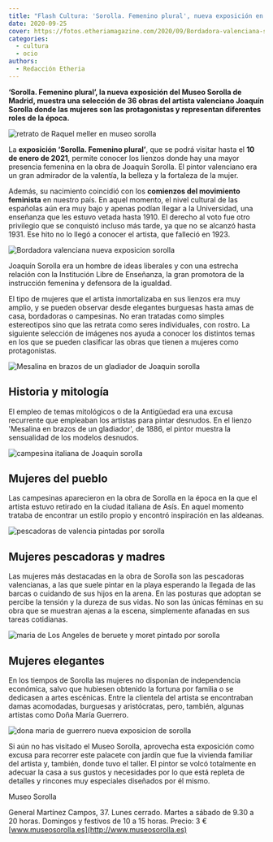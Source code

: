 ```yaml
---
title: "Flash Cultura: 'Sorolla. Femenino plural', nueva exposición en Madrid"
date: 2020-09-25
cover: https://fotos.etheriamagazine.com/2020/09/Bordadora-valenciana-sorolla.jpg
categories: 
  - cultura
  - ocio
authors: 
  - Redacción Etheria
---
```


**‘Sorolla. Femenino plural’, la nueva exposición del Museo Sorolla de Madrid, muestra 
una selección de 36 obras del artista valenciano Joaquín Sorolla donde las mujeres son 
las protagonistas y representan diferentes roles de la época.** 

![retrato de Raquel meller en museo sorolla](https://fotos.etheriamagazine.com/2020/09/Retrato-de-Raquel-Meller-Sorolla.jpg "Retrato de Raquel Meller, 1918. © Museo Sorolla")

La **exposición ‘Sorolla. Femenino plural’**, que se podrá visitar hasta el **10 de 
enero de 2021**, permite conocer los lienzos donde hay una mayor presencia femenina en 
la obra de Joaquín Sorolla. El pintor valenciano era un gran admirador de la valentía, 
la belleza y la fortaleza de la mujer. 

Además, su nacimiento coincidió con los **comienzos del movimiento feminista** en 
nuestro país. En aquel momento, el nivel cultural de las españolas aún era muy bajo y 
apenas podían llegar a la Universidad, una enseñanza que les estuvo vetada hasta 1910. 
El derecho al voto fue otro privilegio que se conquistó incluso más tarde, ya que no se 
alcanzó hasta 1931. Ese hito no lo llegó a conocer el artista, que falleció en 1923. 

![Bordadora valenciana nueva exposicion sorolla](https://fotos.etheriamagazine.com/2020/09/Bordadora-valenciana-sorolla.jpg "Bordadora valenciana, 1901. © Colección particular")

Joaquín Sorolla era un hombre de ideas liberales y con una estrecha relación con la 
Institución Libre de Enseñanza, la gran promotora de la instrucción femenina y defensora 
de la igualdad. 

El tipo de mujeres que el artista inmortalizaba en sus lienzos era muy amplio, y se 
pueden observar desde elegantes burguesas hasta amas de casa, bordadoras o campesinas. 
No eran tratadas como simples estereotipos sino que las retrata como seres individuales, 
con rostro. La siguiente selección de imágenes nos ayuda a conocer los distintos temas 
en los que se pueden clasificar las obras que tienen a mujeres como protagonistas. 

![Mesalina en brazos de un gladiador de Joaquin sorolla](https://fotos.etheriamagazine.com/2020/09/Mesalina-en-brazos-de-un-gladiador-sorolla.jpg "Mesalina en brazos de un gladiador, 1886. © BBVA")

## Historia y mitología

El empleo de temas mitológicos o de la Antigüedad era una excusa recurrente que 
empleaban los artistas para pintar desnudos. En el lienzo 'Mesalina en brazos de un 
gladiador', de 1886, el pintor muestra la sensualidad de los modelos desnudos. 

![campesina italiana de Joaquin sorolla](https://fotos.etheriamagazine.com/2020/09/Campesina-italiana-sorolla.jpg "Campesina italiana, 1890. Madrid. © Universidad Complutense de Madrid")

## Mujeres del pueblo

Las campesinas aparecieron en la obra de Sorolla en la época en la que el artista estuvo 
retirado en la ciudad italiana de Asís. En aquel momento trataba de encontrar un estilo 
propio y encontró inspiración en las aldeanas. 

![pescadoras de valencia pintadas por sorolla](https://fotos.etheriamagazine.com/2020/09/Pescadoras-valencianas-sorolla.jpg "Pescadoras valencianas, 1903. © Diputación de Valencia")

## Mujeres pescadoras y madres

Las mujeres más destacadas en la obra de Sorolla son las pescadoras valencianas, a las 
que suele pintar en la playa esperando la llegada de las barcas o cuidando de sus hijos 
en la arena. En las posturas que adoptan se percibe la tensión y la dureza de sus vidas. 
No son las únicas féminas en su obra que se muestran ajenas a la escena, simplemente 
afanadas en sus tareas cotidianas. 

![maria de Los Angeles de beruete y moret pintado por sorolla](https://fotos.etheriamagazine.com/2020/09/Maria-de-los-Angeles-de-Beruete-y-Moret-sorolla.jpg "María de los Ángeles de Beruete y Moret, 1904. © Museo Nacional del Prado")

## Mujeres elegantes

En los tiempos de Sorolla las mujeres no disponían de independencia económica, salvo que 
hubiesen obtenido la fortuna por familia o se dedicasen a artes escénicas. Entre la 
clientela del artista se encontraban damas acomodadas, burguesas y aristócratas, pero, 
también, algunas artistas como Doña María Guerrero. 

![dona maria de guerrero nueva exposicion de sorolla](https://fotos.etheriamagazine.com/2020/09/maria-guerrero-actriz-sorolla.jpg "La actriz Doña María Guerrero como la Dama Boba, 1906. Madrid. © Museo del Prado")

Si aún no has visitado el Museo Sorolla, aprovecha esta exposición como excusa para 
recorrer este palacete con jardín que fue la vivienda familiar del artista y, también, 
donde tuvo el taller. El pintor se volcó totalmente en adecuar la casa a sus gustos y 
necesidades por lo que está repleta de detalles y rincones muy especiales diseñados por 
él mismo. 

Museo Sorolla 

General Martínez Campos, 37. Lunes cerrado. Martes a sábado de 9.30 a 20 horas. Domingos 
y festivos de 10 a 15 horas. Precio: 3 € 
[www.museosorolla.es](http://www.museosorolla.es)
